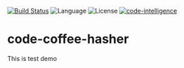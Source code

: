 [![Build Status](https://travis-ci.org/IamComing3/code-coffee-hasher.svg?branch=master)](https://travis-ci.org/IamComing3/code-coffee-hasher)
![Language](https://img.shields.io/badge/language-php-blue.svg)
![License](https://img.shields.io/badge/license-MIT-000000.svg)
[![code-intelligence](https://scrutinizer-ci.com/code-intelligence)](https://scrutinizer-ci.com/g/IamComing3/code-coffee-hasher/badges/code-intelligence.svg?b=master)

# code-coffee-hasher
This is test demo 
